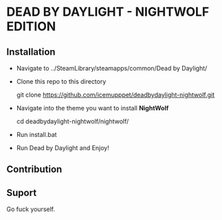 # DEAD BY DAYLIGHT - NIGHTWOLF EDITION

## Installation

 * Navigate to ../SteamLibrary/steamapps/common/Dead by Daylight/
 * Clone this repo to this directory
   
    git clone https://github.com/icemupppet/deadbydaylight-nightwolf.git

 * Navigate into the theme you want to install **NightWolf**

    cd deadbydaylight-nightwolf/nightwolf/

 * Run install.bat

 * Run Dead by Daylight and Enjoy! 

## Contribution


## Suport

Go fuck yourself.
